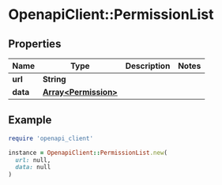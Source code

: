 # OpenapiClient::PermissionList

## Properties

| Name | Type | Description | Notes |
| ---- | ---- | ----------- | ----- |
| **url** | **String** |  |  |
| **data** | [**Array&lt;Permission&gt;**](Permission.md) |  |  |

## Example

```ruby
require 'openapi_client'

instance = OpenapiClient::PermissionList.new(
  url: null,
  data: null
)
```

